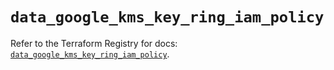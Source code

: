 # `data_google_kms_key_ring_iam_policy`

Refer to the Terraform Registry for docs: [`data_google_kms_key_ring_iam_policy`](https://registry.terraform.io/providers/hashicorp/google-beta/6.12.0/docs/data-sources/google_kms_key_ring_iam_policy).
